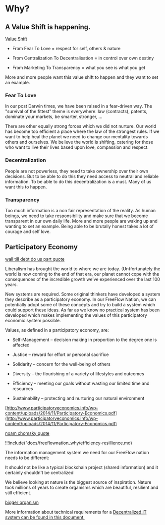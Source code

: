 # Why?

## A Value Shift is happening.

[Value Shift](shift.png)

* From Fear To Love				=  			 respect for self, others & nature

* From Centralization To Decentralisation  	= 			 in control over own destiny

* From Marketing To Transparency	 	=  			 what you see is what you get

More and more people want this value shift to happen and they want to set an example.

### Fear To Love

In our post Darwin times, we have been raised in a fear-driven way. The "survival of the fittest" theme is everywhere: law (contracts), patents, dominate  your markets, be smarter, stronger, … 

There are other equally strong forces which we did not nurture. Our world has become too efficient a place where the law of the strongest rules. If we want to help heal the planet we need to change our mentality towards others and ourselves. We believe the world is shifting, catering for those who want to live their lives based upon love, compassion and respect.

### Decentralization

People are not powerless, they need to take ownership over their own decisions. But to be able to do this they need access to neutral and reliable information. To be able to do this decentralization is a must. Many of us want this to happen.

### Transparency

Too much information is a non fair representation of the reality. As human beings, we need to take responsibility and make sure that we become transparent in our own daily life. More and more people are waking up and  wanting to set an example. Being able to be brutally honest takes a lot of courage and self love.

## Participatory Economy

[wall till debt do us part quote](debtdouspart.png)

Liberalism has brought the world to where we are today. (Un)fortunately the world is now coming to the end of that era, our planet cannot cope with the consequences of the incredible growth we’ve experienced over the last 100 years. 

New systems are required. Some original thinkers have developed a system they describe as a participatory economy. In our FreeFlow Nation, we can potentially adopt some of these concepts and try to build a system which could support these ideas. As far as we know no practical system  has been developed which makes implementing the values of this participatory economic system possible.

Values, as defined in a participatory economy, are:

* Self-Management 	–   decision making in proportion to the degree one is affected

* Justice 		–   reward for effort or personal sacrifice

* Solidarity	 	–   concern for the well-being of others

* Diversity 		–   the flourishing of a variety of lifestyles and outcomes

* Efficiency 		–   meeting our goals without wasting our limited time and resources

* Sustainability 		–   protecting and nurturing our natural environment

[http://www.participatoryeconomics.info/wp-content/uploads/2014/11/Participatory-Economics.pdf](http://www.participatoryeconomics.info/wp-content/uploads/2014/11/Participatory-Economics.pdf)

[noam chomsky quote](noamchomsky.png)


\!!!include("docs/freeflownation_why/efficiency-resillience.md)


The information management system we need for our FreeFlow nation needs to be different:

It should not be like a typical blockchain project (shared information) and it certainly shouldn't be centralized

We believe looking at nature is the biggest source of inspiration. Nature took millions of years to create organisms which are beautiful, resilient and still efficient. 

[bigger organism](scale.png)

More information about technical requirements for a [Decentralized IT system can be found in this document.](https://docs.google.com/document/d/1uZT03h4QLBh2RYEnUjZQvi2Xoy8fjbUn1eZN_PM8g6g)
